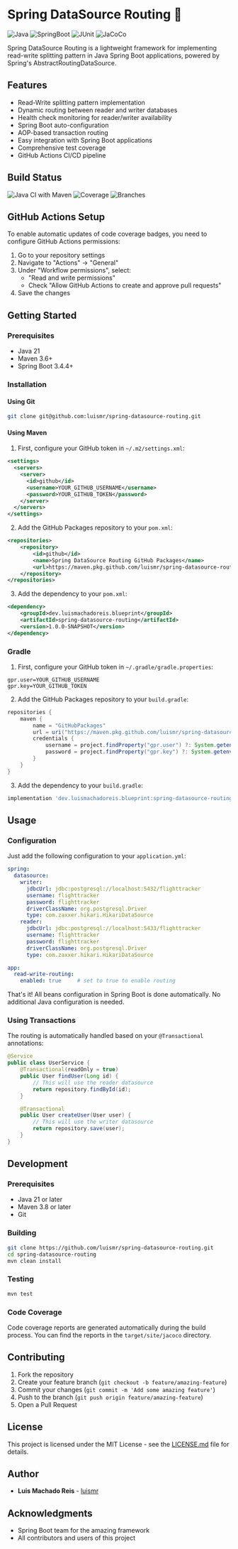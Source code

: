 # Spring DataSource Routing 🔄

![Java](https://img.shields.io/badge/Java-21-orange.svg)
![SpringBoot](https://img.shields.io/badge/SpringBoot-3.4.4-green.svg)
![JUnit](https://img.shields.io/badge/JUnit-5-red.svg)
![JaCoCo](https://img.shields.io/badge/JaCoCo-0.8.13-blue.svg)

Spring DataSource Routing is a lightweight framework for implementing read-write splitting pattern in Java Spring Boot applications, powered by Spring's AbstractRoutingDataSource.

## Features

* Read-Write splitting pattern implementation
* Dynamic routing between reader and writer databases
* Health check monitoring for reader/writer availability
* Spring Boot auto-configuration
* AOP-based transaction routing
* Easy integration with Spring Boot applications
* Comprehensive test coverage
* GitHub Actions CI/CD pipeline

## Build Status

![Java CI with Maven](https://github.com/luismr/spring-datasource-routing/workflows/Java%20CI%20with%20Maven/badge.svg)
![Coverage](https://img.shields.io/badge/Coverage-100%25-brightgreen.svg)
![Branches](https://img.shields.io/badge/Branches-100%25-brightgreen.svg)

## GitHub Actions Setup

To enable automatic updates of code coverage badges, you need to configure GitHub Actions permissions:

1. Go to your repository settings
2. Navigate to "Actions" → "General"
3. Under "Workflow permissions", select:
   * "Read and write permissions"
   * Check "Allow GitHub Actions to create and approve pull requests"
4. Save the changes

## Getting Started

### Prerequisites

* Java 21
* Maven 3.6+
* Spring Boot 3.4.4+

### Installation

#### Using Git

```bash
git clone git@github.com:luismr/spring-datasource-routing.git
```

#### Using Maven

1. First, configure your GitHub token in `~/.m2/settings.xml`:

```xml
<settings>
  <servers>
    <server>
      <id>github</id>
      <username>YOUR_GITHUB_USERNAME</username>
      <password>YOUR_GITHUB_TOKEN</password>
    </server>
  </servers>
</settings>
```

2. Add the GitHub Packages repository to your `pom.xml`:

```xml
<repositories>
    <repository>
        <id>github</id>
        <name>Spring DataSource Routing GitHub Packages</name>
        <url>https://maven.pkg.github.com/luismr/spring-datasource-routing</url>
    </repository>
</repositories>
```

3. Add the dependency to your `pom.xml`:

```xml
<dependency>
    <groupId>dev.luismachadoreis.blueprint</groupId>
    <artifactId>spring-datasource-routing</artifactId>
    <version>1.0.0-SNAPSHOT</version>
</dependency>
```

### Gradle

1. First, configure your GitHub token in `~/.gradle/gradle.properties`:

```properties
gpr.user=YOUR_GITHUB_USERNAME
gpr.key=YOUR_GITHUB_TOKEN
```

2. Add the GitHub Packages repository to your `build.gradle`:

```groovy
repositories {
    maven {
        name = "GitHubPackages"
        url = uri("https://maven.pkg.github.com/luismr/spring-datasource-routing")
        credentials {
            username = project.findProperty("gpr.user") ?: System.getenv("GITHUB_USERNAME")
            password = project.findProperty("gpr.key") ?: System.getenv("GITHUB_TOKEN")
        }
    }
}
```

3. Add the dependency to your `build.gradle`:

```groovy
implementation 'dev.luismachadoreis.blueprint:spring-datasource-routing:1.0.0-SNAPSHOT'
```

## Usage

### Configuration

Just add the following configuration to your `application.yml`:

```yaml
spring:
  datasource:
    writer:
      jdbcUrl: jdbc:postgresql://localhost:5432/flighttracker
      username: flighttracker
      password: flighttracker
      driverClassName: org.postgresql.Driver
      type: com.zaxxer.hikari.HikariDataSource
    reader:
      jdbcUrl: jdbc:postgresql://localhost:5433/flighttracker
      username: flighttracker
      password: flighttracker
      driverClassName: org.postgresql.Driver
      type: com.zaxxer.hikari.HikariDataSource

app:
  read-write-routing:
    enabled: true     # set to true to enable routing
```

That's it! All beans configuration in Spring Boot is done automatically. No additional Java configuration is needed.

### Using Transactions

The routing is automatically handled based on your `@Transactional` annotations:

```java
@Service
public class UserService {
    @Transactional(readOnly = true)
    public User findUser(Long id) {
        // This will use the reader datasource
        return repository.findById(id);
    }

    @Transactional
    public User createUser(User user) {
        // This will use the writer datasource
        return repository.save(user);
    }
}
```

## Development

### Prerequisites

* Java 21 or later
* Maven 3.8 or later
* Git

### Building

```bash
git clone https://github.com/luismr/spring-datasource-routing.git
cd spring-datasource-routing
mvn clean install
```

### Testing

```bash
mvn test
```

### Code Coverage

Code coverage reports are generated automatically during the build process. You can find the reports in the `target/site/jacoco` directory.

## Contributing

1. Fork the repository
2. Create your feature branch (`git checkout -b feature/amazing-feature`)
3. Commit your changes (`git commit -m 'Add some amazing feature'`)
4. Push to the branch (`git push origin feature/amazing-feature`)
5. Open a Pull Request

## License

This project is licensed under the MIT License - see the [LICENSE.md](LICENSE.md) file for details.

## Author

* **Luis Machado Reis** - [luismr](https://github.com/luismr)

## Acknowledgments

* Spring Boot team for the amazing framework
* All contributors and users of this project 